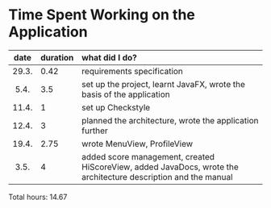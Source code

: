 # Time Spent Working on the Application

| date  | duration | what did I do? |
| :----:|:---------| :-----|
| 29.3. | 0.42     | requirements specification |
| 5.4.  | 3.5      | set up the project, learnt JavaFX, wrote the basis of the application |
| 11.4. | 1        | set up Checkstyle |
| 12.4. | 3        | planned the architecture, wrote the application further |
| 19.4. | 2.75     | wrote MenuView, ProfileView |
| 3.5.  | 4        | added score management, created HiScoreView, added JavaDocs, wrote the architecture description and the manual | 

Total hours: 14.67
